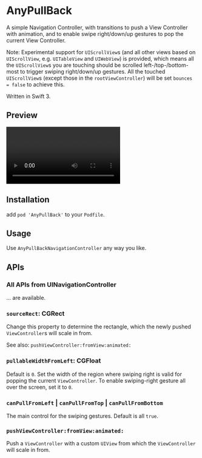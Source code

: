 # AnyPullBack

A simple Navigation Controller, with transitions to push a View Controller with animation, and to enable swipe right/down/up gestures to pop the current View Controller.

Note: Experimental support for `UIScrollView`s (and all other views based on `UIScrollView`, e.g. `UITableView` and `UIWebView`) is provided, which means all the `UIScrollView`s you are touching should be scrolled left-/top-/bottom-most to trigger swiping right/down/up gestures. All the touched `UIScrollView`s (except those in the `rootViewController`) will be set `bounces = false` to achieve this.

Written in Swift 3.

## Preview

<video src="https://github.com/vhyme/AnyPullBack/blob/master/preview.mp4"></video>

## Installation

add `pod 'AnyPullBack'` to your `Podfile`.

## Usage

Use `AnyPullBackNavigationController` any way you like.

## APIs

### All APIs from UINavigationController

... are available.

### `sourceRect`: CGRect

Change this property to determine the rectangle, which the newly pushed `ViewController`s will scale in from.

See also: `pushViewController:fromView:animated:`

### `pullableWidthFromLeft`: CGFloat

Default is `0`. Set the width of the region where swiping right is valid for popping the current `ViewController`. To enable swiping-right gesture all over the screen, set it to `0`.

### `canPullFromLeft` | `canPullFromTop` | `canPullFromBottom`

The main control for the swiping gestures. Default is all `true`.

### `pushViewController:fromView:animated:`

Push a `ViewController` with a custom `UIView` from which the `ViewController` will scale in from.
